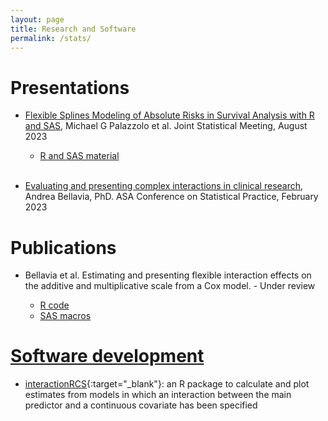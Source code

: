 ```yaml
---
layout: page
title: Research and Software
permalink: /stats/
---
```


# Presentations

* <a href="https://timibiostat.github.io/docs/JSM2023.pdf" target="_blank">Flexible Splines Modeling of Absolute Risks in Survival Analysis with R and SAS</a>, Michael G Palazzolo et al. Joint Statistical Meeting, August 2023

  + <a href="https://timibiostat.github.io/docs/JSM2023.zip" target="_blank">R and SAS material<br/><br/>
  
* <a href="https://timibiostat.github.io/docs/Bellavia_CSP2023_final.pdf" target="_blank">Evaluating and presenting complex interactions in clinical research</a>, Andrea Bellavia, PhD. ASA Conference on Statistical Practice, February 2023

# Publications

* Bellavia  et al. Estimating and presenting flexible interaction effects on the additive and multiplicative scale from a Cox model. - Under review 

  + <a href="https://timibiostat.github.io/docs/R_code.R" target="_blank">R code
  + <a href="https://timibiostat.github.io/docs/SAS_macros.txt" target="_blank">SAS macros
  
# Software development 

* [interactionRCS](https://cran.r-project.org/web/packages/interactionRCS/vignettes/vignette.html){:target="_blank"}: an R package to calculate and plot estimates from models in which an interaction between the main predictor and a continuous covariate has been specified





